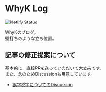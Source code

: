 # WhyK Log
[![Netlify Status](https://api.netlify.com/api/v1/badges/6a644939-1b8d-4bec-aec0-e3003d08991b/deploy-status)](https://app.netlify.com/sites/blog-whyk-dev/deploys)

WhyKのブログ。  
壁打ちのような立ち位置。

## 記事の修正提案について
基本的に、直接PRを送っていただいて大丈夫です。  
また、念のためDiscussionも用意しています。

- [誤字脱字についてのDiscussion](https://github.com/windchime-yk/blog/discussions/63)